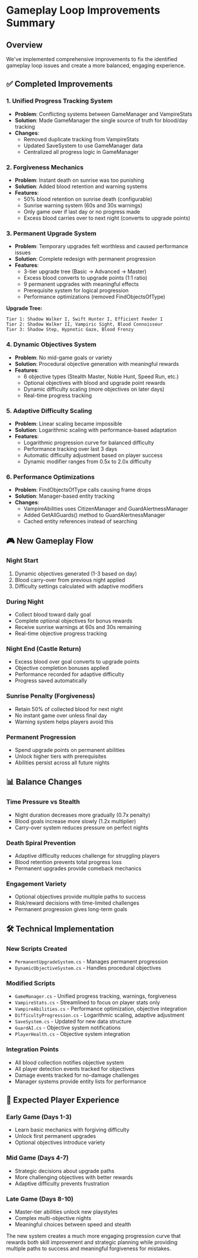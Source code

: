 # Gameplay Loop Improvements Summary

## Overview
We've implemented comprehensive improvements to fix the identified gameplay loop issues and create a more balanced, engaging experience.

## ✅ Completed Improvements

### 1. **Unified Progress Tracking System**
- **Problem**: Conflicting systems between GameManager and VampireStats
- **Solution**: Made GameManager the single source of truth for blood/day tracking
- **Changes**:
  - Removed duplicate tracking from VampireStats
  - Updated SaveSystem to use GameManager data
  - Centralized all progress logic in GameManager

### 2. **Forgiveness Mechanics**
- **Problem**: Instant death on sunrise was too punishing
- **Solution**: Added blood retention and warning systems
- **Features**:
  - 50% blood retention on sunrise death (configurable)
  - Sunrise warning system (60s and 30s warnings)
  - Only game over if last day or no progress made
  - Excess blood carries over to next night (converts to upgrade points)

### 3. **Permanent Upgrade System** 
- **Problem**: Temporary upgrades felt worthless and caused performance issues
- **Solution**: Complete redesign with permanent progression
- **Features**:
  - 3-tier upgrade tree (Basic → Advanced → Master)
  - Excess blood converts to upgrade points (1:1 ratio)
  - 9 permanent upgrades with meaningful effects
  - Prerequisite system for logical progression
  - Performance optimizations (removed FindObjectsOfType)

**Upgrade Tree:**
```
Tier 1: Shadow Walker I, Swift Hunter I, Efficient Feeder I
Tier 2: Shadow Walker II, Vampiric Sight, Blood Connoisseur  
Tier 3: Shadow Step, Hypnotic Gaze, Blood Frenzy
```

### 4. **Dynamic Objectives System**
- **Problem**: No mid-game goals or variety
- **Solution**: Procedural objective generation with meaningful rewards
- **Features**:
  - 6 objective types (Stealth Master, Noble Hunt, Speed Run, etc.)
  - Optional objectives with blood and upgrade point rewards
  - Dynamic difficulty scaling (more objectives on later days)
  - Real-time progress tracking

### 5. **Adaptive Difficulty Scaling**
- **Problem**: Linear scaling became impossible
- **Solution**: Logarithmic scaling with performance-based adaptation
- **Features**:
  - Logarithmic progression curve for balanced difficulty
  - Performance tracking over last 3 days
  - Automatic difficulty adjustment based on player success
  - Dynamic modifier ranges from 0.5x to 2.0x difficulty

### 6. **Performance Optimizations**
- **Problem**: FindObjectsOfType calls causing frame drops
- **Solution**: Manager-based entity tracking
- **Changes**:
  - VampireAbilities uses CitizenManager and GuardAlertnessManager
  - Added GetAllGuards() method to GuardAlertnessManager
  - Cached entity references instead of searching

## 🎮 **New Gameplay Flow**

### Night Start
1. Dynamic objectives generated (1-3 based on day)
2. Blood carry-over from previous night applied
3. Difficulty settings calculated with adaptive modifiers

### During Night
- Collect blood toward daily goal
- Complete optional objectives for bonus rewards
- Receive sunrise warnings at 60s and 30s remaining
- Real-time objective progress tracking

### Night End (Castle Return)
- Excess blood over goal converts to upgrade points
- Objective completion bonuses applied
- Performance recorded for adaptive difficulty
- Progress saved automatically

### Sunrise Penalty (Forgiveness)
- Retain 50% of collected blood for next night
- No instant game over unless final day
- Warning system helps players avoid this

### Permanent Progression
- Spend upgrade points on permanent abilities
- Unlock higher tiers with prerequisites
- Abilities persist across all future nights

## 📊 **Balance Changes**

### Time Pressure vs Stealth
- Night duration decreases more gradually (0.7x penalty)
- Blood goals increase more slowly (1.2x multiplier)
- Carry-over system reduces pressure on perfect nights

### Death Spiral Prevention
- Adaptive difficulty reduces challenge for struggling players
- Blood retention prevents total progress loss
- Permanent upgrades provide comeback mechanics

### Engagement Variety
- Optional objectives provide multiple paths to success
- Risk/reward decisions with time-limited challenges
- Permanent progression gives long-term goals

## 🛠 **Technical Implementation**

### New Scripts Created
- `PermanentUpgradeSystem.cs` - Manages permanent progression
- `DynamicObjectiveSystem.cs` - Handles procedural objectives

### Modified Scripts
- `GameManager.cs` - Unified progress tracking, warnings, forgiveness
- `VampireStats.cs` - Streamlined to focus on player stats only
- `VampireAbilities.cs` - Performance optimization, objective integration  
- `DifficultyProgression.cs` - Logarithmic scaling, adaptive adjustment
- `SaveSystem.cs` - Updated for new data structure
- `GuardAI.cs` - Objective system notifications
- `PlayerHealth.cs` - Objective system integration

### Integration Points
- All blood collection notifies objective system
- All player detection events tracked for objectives
- Damage events tracked for no-damage challenges
- Manager systems provide entity lists for performance

## 🎯 **Expected Player Experience**

### Early Game (Days 1-3)
- Learn basic mechanics with forgiving difficulty
- Unlock first permanent upgrades
- Optional objectives introduce variety

### Mid Game (Days 4-7) 
- Strategic decisions about upgrade paths
- More challenging objectives with better rewards
- Adaptive difficulty prevents frustration

### Late Game (Days 8-10)
- Master-tier abilities unlock new playstyles
- Complex multi-objective nights
- Meaningful choices between speed and stealth

The new system creates a much more engaging progression curve that rewards both skill improvement and strategic planning while providing multiple paths to success and meaningful forgiveness for mistakes.